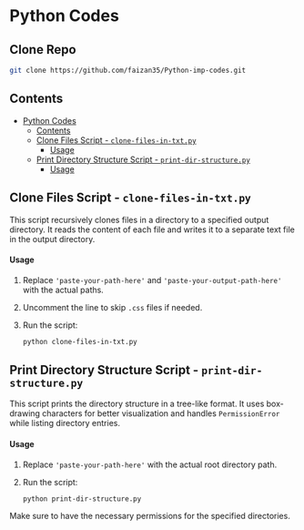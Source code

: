 # Python Codes

## Clone Repo
```bash
git clone https://github.com/faizan35/Python-imp-codes.git
```

## Contents

- [Python Codes](#python-codes)
  - [Contents](#contents)
  - [Clone Files Script - `clone-files-in-txt.py`](#clone-files-script---clone-files-in-txtpy)
    - [Usage](#usage)
  - [Print Directory Structure Script - `print-dir-structure.py`](#print-directory-structure-script---print-dir-structurepy)
    - [Usage](#usage-1)

## Clone Files Script - `clone-files-in-txt.py`

This script recursively clones files in a directory to a specified output directory. It reads the content of each file and writes it to a separate text file in the output directory.

#### Usage

1. Replace `'paste-your-path-here'` and `'paste-your-output-path-here'` with the actual paths.
2. Uncomment the line to skip `.css` files if needed.
3. Run the script:

   ```bash
   python clone-files-in-txt.py
   ```

## Print Directory Structure Script - `print-dir-structure.py`

This script prints the directory structure in a tree-like format. It uses box-drawing characters for better visualization and handles `PermissionError` while listing directory entries.

#### Usage

1. Replace `'paste-your-path-here'` with the actual root directory path.
2. Run the script:

   ```bash
   python print-dir-structure.py
   ```

Make sure to have the necessary permissions for the specified directories.
